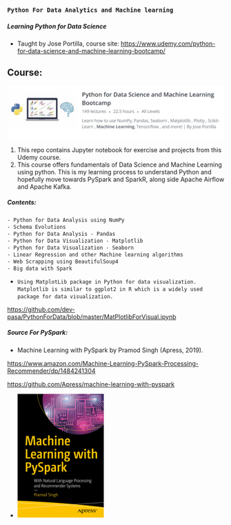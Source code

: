 ### `Python For Data Analytics and Machine learning`

##### Learning Python for Data Science
- Taught by Jose Portilla, course site: 
https://www.udemy.com/python-for-data-science-and-machine-learning-bootcamp/
## Course:
![Cover image](Course.jpg)

1. This repo contains Jupyter notebook for exercise and projects from this Udemy course.
2. This course offers fundamentals of Data Science and Machine Learning using python. This is my learning process to understand Python and hopefully move towards PySpark and SparkR, along side Apache Airflow and Apache Kafka.


##### Contents:

    - Python for Data Analysis using NumPy 
    - Schema Evolutions
    - Python for Data Analysis - Pandas
    - Python for Data Visualization - Matplotlib
    - Python for Data Visualization - Seaborn
    - Linear Regression and other Machine learning algorithms
    - Web Scrapping using BeautifulSoup4
    - Big data with Spark

- `Using MatplotLib package in Python for data visualization. Matplotlib is similar to ggplot2 in R which is a widely used package for data visualization. `

https://github.com/dev-pasa/PythonForData/blob/master/MatPlotlibForVisual.ipynb

##### Source For PySpark: 
- Machine Learning with PySpark by Pramod Singh (Apress, 2019).

https://www.amazon.com/Machine-Learning-PySpark-Processing-Recommender/dp/1484241304

https://github.com/Apress/machine-learning-with-pyspark
- [comment]: #cover
![Cover image](PySparkBook.jpg)

